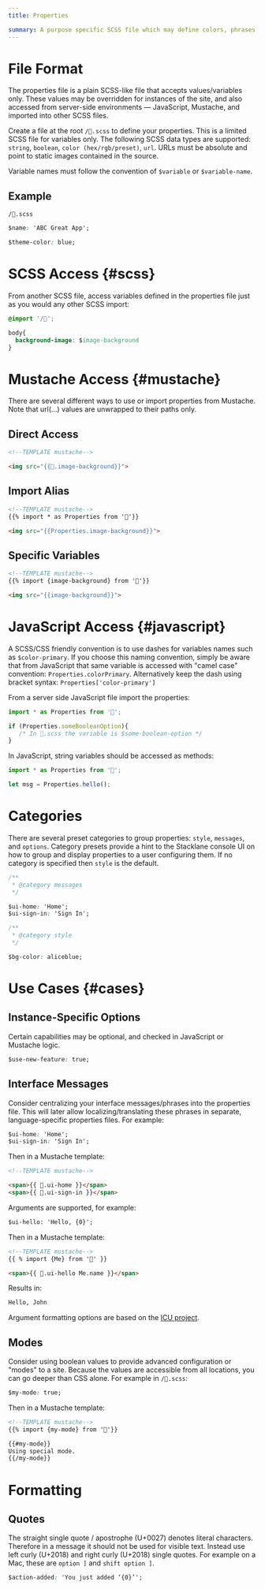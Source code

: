 ```yaml
---
title: Properties

summary: A purpose specific SCSS file which may define colors, phrases, and options for a running instance.
---
```


# File Format

The properties file is a plain SCSS-like file that accepts values/variables only.
These values may be overridden for instances of the site,
and also accessed from server-side environments &mdash;
JavaScript, Mustache, and imported into other SCSS files.

Create a file at the root `/🎨.scss` to define your properties.
This is a limited SCSS file for variables only.
The following SCSS data types are supported:  `string`, `boolean`, `color (hex/rgb/preset)`, `url`.
URLs must be absolute and point to static images contained in the source.

Variable names must follow the convention of `$variable` or `$variable-name`.

## Example

```file-name
/🎨.scss
```

```css
$name: 'ABC Great App';

$theme-color: blue;
```

# SCSS Access {#scss}

From another SCSS file, access variables defined in the properties file just
as you would any other SCSS import:

```css
@import '/🎨';

body{
  background-image: $image-background
}
```

# Mustache Access {#mustache}

There are several different ways to use or import properties from Mustache.
Note that url(...) values are unwrapped to their paths only.

## Direct Access

```html
<!--TEMPLATE mustache-->

<img src="{{🎨.image-background}}">
```

## Import Alias

```html
<!--TEMPLATE mustache-->
{{% import * as Properties from '🎨'}}

<img src="{{Properties.image-background}}">
```

## Specific Variables

```html
<!--TEMPLATE mustache-->
{{% import {image-background} from '🎨'}}

<img src="{{image-background}}">
```

# JavaScript Access {#javascript}

A SCSS/CSS friendly convention is to use
dashes for variables names such as `$color-primary`.  If you choose
this naming convention, simply be aware that from JavaScript that same variable
is accessed with "camel case" convention: `Properties.colorPrimary`.
Alternatively keep the dash using bracket syntax:  `Properties['color-primary']`

From a server side JavaScript file import the properties:

```javascript
import * as Properties from '🎨';

if (Properties.someBooleanOption){
   /* In 🎨.scss the variable is $some-boolean-option */
}
```

In JavaScript, string variables should be accessed as methods:

```javascript
import * as Properties from '🎨';

let msg = Properties.hello();
```

# Categories
    
There are several preset categories to group properties:
`style`, `messages`, and `options`.
Category presets provide a hint to the Stacklane console UI on how to
group and display properties to a user configuring them.
If no category is specified then `style` is the default.

```css
/**
 * @category messages
 */

$ui-home: 'Home';
$ui-sign-in: 'Sign In';

/**
 * @category style
 */

$bg-color: aliceblue;
```

# Use Cases {#cases}

## Instance-Specific Options

Certain capabilities may be optional, and checked in JavaScript or Mustache logic.

```css
$use-new-feature: true;
```

## Interface Messages

Consider centralizing your interface messages/phrases into the properties file.
This will later allow localizing/translating these phrases
in separate, language-specific properties files.
For example:

```css
$ui-home: 'Home';
$ui-sign-in: 'Sign In';
```

Then in a Mustache template:

```html
<!--TEMPLATE mustache-->

<span>{{ 🎨.ui-home }}</span>
<span>{{ 🎨.ui-sign-in }}</span>
```

Arguments are supported, for example:

```html
$ui-hello: 'Hello, {0}';
```

Then in a Mustache template:

```html
<!--TEMPLATE mustache-->
{{ % import {Me} from '👤' }}

<span>{{ 🎨.ui-hello Me.name }}</span>
```

Results in:

```html
Hello, John
```

Argument formatting options are based on the <a href="https://ssl.icu-project.org/apiref/icu4j/com/ibm/icu/text/MessageFormat.html">ICU project</a>.

## Modes

Consider using boolean values to provide advanced configuration or "modes" to a site.
Because the values are accessible from all locations, you can go deeper than CSS alone.
For example in `/🎨.scss`:

```css
$my-mode: true;
```

Then in a Mustache template:

```html
<!--TEMPLATE mustache-->
{{% import {my-mode} from '🎨'}}

{{#my-mode}}
Using special mode.
{{/my-mode}}
```

# Formatting

## Quotes

The straight single quote / apostrophe (U+0027) denotes literal characters.
Therefore in a message it should not be used for visible text.
Instead use left curly (U+2018) and right curly (U+2018) single quotes.
For example on a Mac, these are `option ]` and `shift option ]`.

```css
$action-added: 'You just added ‘{0}’';
```
